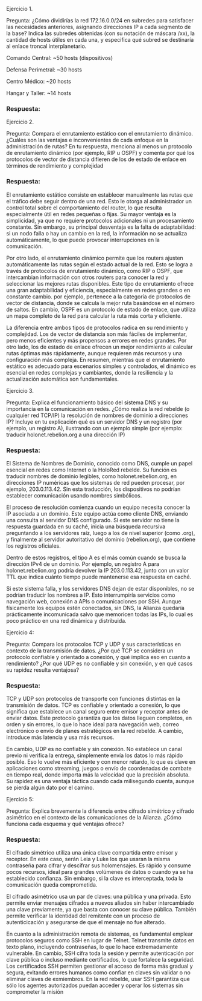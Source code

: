 Ejercicio 1. 


Pregunta: ¿Cómo dividirías la red 172.16.0.0/24 en subredes para satisfacer las necesidades anteriores, asignando direcciones IP a cada segmento de la base? Indica las subredes obtenidas (con su notación de máscara /xx), la cantidad de hosts útiles en cada una, y especifica qué subred se destinaría al enlace troncal interplanetario.


Comando Central: ~50 hosts (dispositivos)

Defensa Perimetral: ~30 hosts

Centro Médico: ~20 hosts

Hangar y Taller: ~14 hosts


### Respuesta:


Ejercicio 2.


Pregunta: Compara el enrutamiento estático con el enrutamiento dinámico. ¿Cuáles son las ventajas e inconvenientes de cada enfoque en la administración de rutas? En tu respuesta, menciona al menos un protocolo de enrutamiento dinámico (por ejemplo, RIP u OSPF) y comenta por qué los protocolos de vector de distancia difieren de los de estado de enlace en términos de rendimiento y complejidad​


### Respuesta:

El enrutamiento estático consiste en establecer manualmente las rutas que el tráfico debe seguir dentro de una red. Esto le otorga al administrador un control total sobre el comportamiento del router, lo que resulta especialmente útil en redes pequeñas o fijas. Su mayor ventaja es la simplicidad, ya que no requiere protocolos adicionales ni un procesamiento constante. Sin embargo, su principal desventaja es la falta de adaptabilidad: si un nodo falla o hay un cambio en la red, la información no se actualiza automáticamente, lo que puede provocar interrupciones en la comunicación.

Por otro lado, el enrutamiento dinámico permite que los routers ajusten automáticamente las rutas según el estado actual de la red. Esto se logra a través de protocolos de enrutamiento dinámico, como RIP o OSPF, que intercambian información con otros routers para conocer la red y seleccionar las mejores rutas disponibles. Este tipo de enrutamiento ofrece una gran adaptabilidad y eficiencia, especialmente en redes grandes o en constante cambio. por ejemplo, pertenece a la categoría de protocolos de vector de distancia, donde se calcula la mejor ruta basándose en el número de saltos. En cambio, OSPF es un protocolo de estado de enlace, que utiliza un mapa completo de la red para calcular la ruta más corta y eficiente.

La diferencia entre ambos tipos de protocolos radica en su rendimiento y complejidad. Los de vector de distancia son más fáciles de implementar, pero menos eficientes y más propensos a errores en redes grandes. Por otro lado, los de estado de enlace ofrecen un mejor rendimiento al calcular rutas óptimas más rápidamente, aunque requieren más recursos y una configuración más compleja. En resumen, mientras que el enrutamiento estático es adecuado para escenarios simples y controlados, el dinámico es esencial en redes complejas y cambiantes, donde la resiliencia y la actualización automática son fundamentales.


Ejercicio 3.

Pregunta: Explica el funcionamiento básico del sistema DNS y su importancia en la comunicación en redes. ¿Cómo realiza la red rebelde (o cualquier red TCP/IP) la resolución de nombres de dominio a direcciones IP? Incluye en tu explicación qué es un servidor DNS y un registro (por ejemplo, un registro A), ilustrando con un ejemplo simple (por ejemplo: traducir holonet.rebelion.org a una dirección IP)​

### Respuesta:

El Sistema de Nombres de Dominio, conocido como DNS, cumple un papel esencial en redes como Internet o la HoloRed rebelde. Su función es traducir nombres de dominio legibles, como holonet.rebelion.org, en direcciones IP numéricas que los sistemas de red pueden procesar, por ejemplo, 203.0.113.42. Sin esta traducción, los dispositivos no podrían establecer comunicación usando nombres simbólicos.

El proceso de resolución comienza cuando un equipo necesita conocer la IP asociada a un dominio. Este equipo actúa como cliente DNS, enviando una consulta al servidor DNS configurado. Si este servidor no tiene la respuesta guardada en su caché, inicia una búsqueda recursiva preguntando a los servidores raíz, luego a los de nivel superior (como .org), y finalmente al servidor autoritativo del dominio (rebelion.org), que contiene los registros oficiales.

Dentro de estos registros, el tipo A es el más común cuando se busca la dirección IPv4 de un dominio. Por ejemplo, un registro A para holonet.rebelion.org podría devolver la IP 203.0.113.42, junto con un valor TTL que indica cuánto tiempo puede mantenerse esa respuesta en caché.

Si este sistema falla, y los servidores DNS dejan de estar disponibles, no se podrían traducir los nombres a IP. Esto interrumpiría servicios como navegación web, conexión a APIs o comunicaciones por SSH. Aunque físicamente los equipos estén conectados, sin DNS, la Alianza quedaría prácticamente incomunicada salvo que memoricen todas las IPs, lo cual es poco práctico en una red dinámica y distribuida.


Ejercicio 4: 

Pregunta: Compara los protocolos TCP y UDP y sus características en contexto de la transmisión de datos. ¿Por qué TCP se considera un protocolo confiable y orientado a conexión, y qué implica eso en cuanto a rendimiento? ¿Por qué UDP es no confiable y sin conexión, y en qué casos su rapidez resulta ventajosa?​

### Respuesta:

TCP y UDP son protocolos de transporte con funciones distintas en la transmisión de datos. TCP es confiable y orientado a conexión, lo que significa que establece un canal seguro entre emisor y receptor antes de enviar datos. Este protocolo garantiza que los datos lleguen completos, en orden y sin errores, lo que lo hace ideal para navegación web, correo electrónico o envío de planes estratégicos en la red rebelde. A cambio, introduce más latencia y usa más recursos.

En cambio, UDP es no confiable y sin conexión. No establece un canal previo ni verifica la entrega, simplemente envía los datos lo más rápido posible. Eso lo vuelve más eficiente y con menor retardo, lo que es clave en aplicaciones como streaming, juegos o envío de coordenadas de combate en tiempo real, donde importa más la velocidad que la precisión absoluta. Su rapidez es una ventaja táctica cuando cada milisegundo cuenta, aunque se pierda algún dato por el camino.


Ejercicio 5:

Pregunta: Explica brevemente la diferencia entre cifrado simétrico y cifrado asimétrico en el contexto de las comunicaciones de la Alianza. ¿Cómo funciona cada esquema y qué ventajas ofrece?​


### Respuesta:

El cifrado simétrico utiliza una única clave compartida entre emisor y receptor. En este caso, serán Leia y Luke los que usaran la misma contraseña para cifrar y descifrar sus holomensajes. Es rápido y consume pocos recursos, ideal para grandes volúmenes de datos o cuando ya se ha establecido confianza. Sin embargo, si la clave es interceptada, toda la comunicación queda comprometida.

El cifrado asimétrico usa un par de claves: una pública y una privada. Esto permite enviar mensajes cifrados a nuevos aliados sin haber intercambiado una clave previamente, ya que basta con conocer su clave pública. También permite verificar la identidad del remitente con un proceso de autenticicación y asegurarse de que el mensaje no fue alterado.

En cuanto a la administración remota de sistemas, es fundamental emplear protocolos seguros como SSH en lugar de Telnet. Telnet transmite datos en texto plano, incluyendo contraseñas, lo que lo hace extremadamente vulnerable. En cambio, SSH cifra toda la sesión y permite autenticación por clave pública o incluso mediante certificados, lo que fortalece la seguridad. Los certificados SSH permiten gestionar el acceso de forma más gradual y segura, evitando errores humanos como confiar en claves sin validar o no eliminar claves de exmiembros. En la red rebelde, usar SSH garantiza que sólo los agentes autorizados puedan acceder y operar los sistemas sin comprometer la misión
